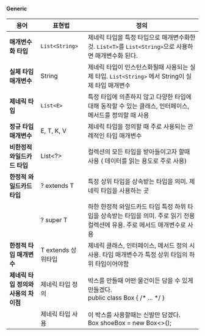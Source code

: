 #### Generic


| **용어**  | **표현법**  | 정의 |
|-----------|------------|---------------------------|
| **매개변수화 타입**  | `List<String>`  | 제네릭 타입을 특정 타입으로 매개변수화한 것. `List<T>`를 `List<String>`으로 사용하면 매개변수화 된다. |
| **실체 타입 매개변수**     | String   | 제네릭 타입이 인스턴스화될때 사용되는 실제 타입. `List<String>` 에서 String이 실제 타입 매개변수   |
| **제네릭 타입**           | `List<E>`       | 특정 타입에 의존하지 않고 다양한 타입에 대해 동작할 수 있는 클래스, 인터페이스, 메서드를 정의할 때 사용 |
| **정규 타입 매개변수**     | E, T, K, V    | 제네릭 타입을 정의할 때 주로 사용되는 관례적인 타입 매개변수                                   |
| **비한정적 와일드카드 타입**| List<?>     | 컬렉션의 모든 타입을 받아들이고자 할때 사용 ( 데이터를 읽는 용도로 주로 사용)                   |
| **한정적 와일드카드 타입** | ? extends T    | 특정 상위 타입을 상속받는 타입을 의미. 제네릭 타입을 사용하는 곳                               |
|                           | ? super T       | 하한 한정적 와일드카드 타입 특정 하위 타입을 상속받는 타입을 의미. 주로 읽기 전용 컬렉션에 유용. 주로 메서드 매개변수로 사용 |
| **한정적 타입 매개변수**   | T extends 상위타입      | 제네릭 클래스, 인터페이스, 메서드 정의 시 사용. 타입 매개변수가 특정 상위 타입의 하위 타입이어야함 |
| **제네릭 타입 정의와 사용의 차이점**  | 제네릭 타입 정의 |  박스를 만들때 어떤 물건이든 담을 수 있게 만들겠다.   <br/> public class Box<T> { /* ... */ }     |
|                                  | 제네릭 타입 사용    | 이 박스를 사용할때는 신발만 담겠다. <br/> Box<Shoe> shoeBox = new Box<>();  |



